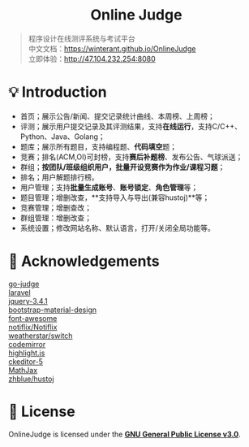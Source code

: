 <h1 align="center">Online Judge</h1>

> 程序设计在线测评系统与考试平台  
> 中文文档：<https://winterant.github.io/OnlineJudge>  
> 立即体验：<http://47.104.232.254:8080>  

# 💡 Introduction

+ 首页；展示公告/新闻、提交记录统计曲线、本周榜、上周榜；
+ 评测；展示用户提交记录及其评测结果，支持**在线运行**，支持C/C++、Python、Java、Golang；
+ 题库；展示所有题目，支持编程题、**代码填空**题；
+ 竞赛；排名(ACM,OI)可封榜，支持**赛后补题榜**、发布公告、气球派送；
+ 群组；**按团队/班级组织用户，批量开设竞赛作为作业/课程习题**；
+ 排名；用户解题排行榜。
+ 用户管理；支持**批量生成账号**、**账号锁定**、**角色管理**等；
+ 题目管理；增删改查，**支持导入与导出(兼容hustoj)**等；
+ 竞赛管理；增删查改；
+ 群组管理：增删改查；
+ 系统设置；修改网站名称、默认语言，打开/关闭全局功能等。

# 💝 Acknowledgements

[go-judge](https://github.com/criyle/go-judge)  
[laravel](https://laravel.com/)  
[jquery-3.4.1](https://jquery.com/)  
[bootstrap-material-design](https://fezvrasta.github.io/bootstrap-material-design/)  
[font-awesome](http://www.fontawesome.com.cn/)  
[notiflix/Notiflix](https://github.com/notiflix/Notiflix)  
[weatherstar/switch](https://github.com/weatherstar/switch)  
[codemirror](https://codemirror.net/)  
[highlight.js](https://highlightjs.org/)  
[ckeditor-5](https://ckeditor.com/ckeditor-5/)  
[MathJax](https://www.mathjax.org/)  
[zhblue/hustoj](https://github.com/zhblue/hustoj)  

# 📜 License

OnlineJudge is licensed under the
**[GNU General Public License v3.0](./LICENSE)**.
